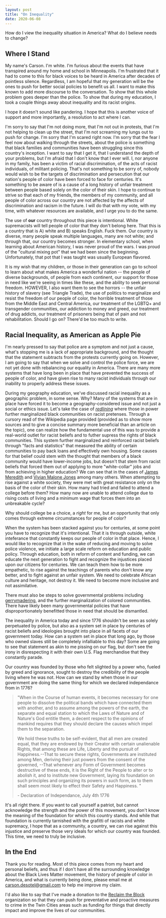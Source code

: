 ```yaml
---
layout: post
title: "On Inequality"
date: 2020-06-08
---
```


How do I view the inequality situation in America? What do I believe needs to change?

## Where I Stand

My name's Carson. I'm white. I'm furious about the events that have transpired around my home and school in Minneapolis. I'm frustrated that it had to come to this for black voices to be heard in America after decades of pointless silence. Regardless, I am hopeful that my generation will be the ones to push for better social policies to benefit us all. I want to make this known to add more discourse to the conversation. To show that this whole problem goes deeper than the police. To show that during my education, I took a couple things away about inequality and its racist origins. 

I hope it doesn't sound like pandering. I hope that this is another voice of support and more importantly, a resolution to act where I can.

I'm sorry to say that I'm not doing more, that I'm not out in protests, that I'm not helping to clean up the street, that I'm not screaming my lungs out to push for change. I'm sorry that I'm scared right now. I'm sorry that the fear I feel now about walking through the streets, about the police is something that black families and communities have been struggling since this country's inception. I want to say that I get it, that I understand the depth of your problems, but I'm afraid that I don't know that I ever will. I, nor anyone in my family, has been a victim of racial discrimination, of the acts of racist individuals, of militant policing. That's not something to be sorry of, nobody would wish to be the targets of discrimination and persecution that our nation's people of color have been forced to face for centuries. It's something to be aware of is a cause of a long history of unfair treatment between people based solely on the color of their skin. I hope to continue to strive so that each of my friends, the members of my community, and all people of color across our country are not affected by the affects of discrimination and racism in the future. I will do that with my vote, with my time, with whatever resources are available, and I urge you to do the same.

The use of **our** country throughout this piece is intentional. White supremacists will tell people of color that they don't belong here. That this is a country that is A) white and B) speaks English. Fuck them. Our country is diverse, many people speak multiple languages, many are not white; and through that, our country becomes stronger. In elementary school, when learning about American history, I was never proud of the wars. I was proud of the "cultural mixing pot" that we had been since the beginning. Unfortunately, that pot that I was taught was usually European flavored. 

It is my wish that my children, or those in their generation can go to school to learn about what makes America a wonderful nation -- the people of diverse backgrounds, of people from each continent, our support for those in need like we're seeing in times like these, and the ability to seek personal freedom. HOWEVER, I also want them to see the horrors -- the unfair history of slavery (see Triangle Trade), the use of politics to marginalize and resist the freedom of our people of color, the horrible treatment of those from the Middle East and Central America, our treatment of the LGBTQ+ and transgender communities, our addiction to money and greed, our treatment of drug addicts, our treatment of prisoners being that of pain and not rehabilitation. Should I go on? There'd be too much to write.

## Racial Inequality, as American as Apple Pie

I'm nearly pressed to say that police are a symptom and not just a cause, what's stopping me is a lack of appropriate background, and the thought that the statement subtracts from the protests currently going on. However, I am going to say that when we solve and control the police force, we are not yet done with rebalancing our equality in America. There are many more systems that have long been in place that have prevented the success of people of color, and have given rise to many racist individuals through our inability to properly address these issues. 

During my geography education, we've discussed racial inequality as a geographic problem, in some sense. Why? Many of the systems that are in place have forced it to become a geography-considered issue and not just a social or ethics issue. Let's take the case of [*redlining*](https://en.wikipedia.org/wiki/Redlining#:~:text=In%20the%20United%20States%2C%20redlining,the%20selective%20raising%20of%20prices.) where those in power further marginalized black communities on racist pretenses. Through a cursory read of the Wikipedia page provided (provided as to show more sources and to give a concise summary more beneficial than an article on the topic), one can realize how the fundamental use of this was to provide a real-world outlet for racist beliefs and to futher supress the rights of black communities. This system further marginalized and reinforced racist beliefs through "facts and statistics" that measured the ability of certain communities to pay back loans and effectively own housing. Some causes for that belief could stem with the thought that members of a black community would have lower-income jobs, but doesn't that stem from racist beliefs that forced them out of applying to more "white-collar" jobs and from achieving in higher education? We can see that in the cases of [James Meredith](https://en.wikipedia.org/wiki/James_Meredith) and [Vivian Malone Jones](https://en.wikipedia.org/wiki/Vivian_Malone_Jones) among many others. When attempting to rise against a white society, they were met with great resistance only on the basis of the color of their skin. How many had tried and failed to attend a college before them? How many now are unable to attend college due to rising costs of living and a minimum wage that forces them into an unbreakable cycle? 

Why should college be a choice, a *right* for me, but an opportunity that only comes through extreme circumstances for people of color?

When the system has been stacked against you for centuries, at some point you have to recognize that it's intentional. That it is through outside, white inteferance that constantly keeps our people of color in that place. Hence, I would like to recognize that in the wake of reducing and moving to solve police violence, we initiate a large scale reform on education and public policy. Through education, both in reform of content and funding, we can educate the next generation to fight and recognize the injustices placed upon our citizens for centuries. We can teach them how to be more empathetic, to rise against the teachings of parents who don't know any better, and to fight against an unfair system. We need to celebrate African culture and heritage, not destroy it. We need to become more inclusive and not assimilative. 

There must also be steps to solve governmental problems including [gerrymadering](https://en.wikipedia.org/wiki/Gerrymandering), and the further marginalization of colored communities. There have likely been many governmental policies that have disproportionately benefitted those in need that should be dismantled. 

The inequality in America today and since 1776 shouldn't be seen as solely perpetuated by police, but also as a system set in place by centuries of racist beliefs and ideologies brought into place in all facets of our government today. How can a system set in place that long ago, by those who owned slaves still be completely infalliable to this day? Some are going to see that statement as akin to me pissing on our flag, but don't see the irony in disrespecting it with their own U.S. Flag merchandise that they constantly parade. 

Our country was founded by those who felt slighted by a power who, fueled by greed and ignorance, sought to destroy the credibility of the people living where he was not. How can we stand by when those in our government are doing the same thing for which we declared independance from in 1776? 

> "When in the Course of human events, it becomes necessary for one people to dissolve the political bands which have connected them with another, and to assume among the powers of the earth, the separate and equal station to which the Laws of Nature and of Nature's God entitle them, a decent respect to the opinions of mankind requires that they should declare the causes which impel them to the separation.
> 
> We hold these truths to be self-evident, that all men are created equal, that they are endowed by their Creator with certain unalienable Rights, that among these are Life, Liberty and the pursuit of Happiness.--That to secure these rights, Governments are instituted among Men, deriving their just powers from the consent of the governed, --That whenever any Form of Government becomes destructive of these ends, it is the Right of the People to alter or to abolish it, and to institute new Government, laying its foundation on such principles and organizing its powers in such form, as to them shall seem most likely to effect their Safety and Happiness. "
> 
> \- Declaration of Independance, July 4th 1776

It's all right there. If you want to call yourself a patriot, but cannot acknowledge the strength and the power of this movement, you don't know the meaning of the foundation for which this country stands. And while that foundation is currently tarnished with the grafitti of racists and white supremacy, I hope that as a community, a country, we can rise against this injustice and preserve those very ideals for which our country was founded. This time, we need to truly be inclusive.

## In the End

Thank you for reading. Most of this piece comes from my heart and personal beliefs, and thus if I don't have all the surrounding knowledge about the Black Lives Matter movement, the history of people of color in America, and what is currently being done, please email me at carson.desotel@gmail.com to help me improve my claim. 

I'd also like to say that I've made a donation to the [Reclaim the Block](https://www.reclaimtheblock.org/home) organization so that they can push for preventative and proactive measures to crime in the Twin Cities areas such as funding for things that directly impact and improve the lives of our communities.